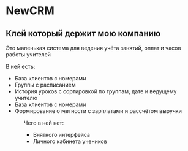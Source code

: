# NewCRM
<h2>Клей который держит мою компанию</h2>
<p>Это маленькая система для ведения учёта занятий, оплат и часов работы учителей</p>
<p>В ней есть:</p>
<ul>
<li>База клиентов с номерами</li>
<li>Группы с расписанием</li>
<li>История уроков с сортировкой по группам, дате и ведущему учителю</li>
<li>База клиентов с номерами</li>
<li>Формирование отчетности с зарплатами и рассчётом выручки</li>
<ul>
<p>Чего в ней нет:</p>
<ul>
<li>Внятного интерфейса</li>
<li>Личного кабинета учеников</li>
<ul>
